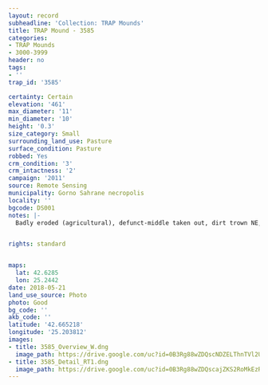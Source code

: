 ```yaml
---
layout: record
subheadline: 'Collection: TRAP Mounds'
title: TRAP Mound - 3585
categories:
- TRAP Mounds
- 3000-3999
header: no
tags:
- ''
trap_id: '3585'

certainty: Certain
elevation: '461'
max_diameter: '11'
min_diameter: '10'
height: '0.3'
size_category: Small
surrounding_land_use: Pasture
surface_condition: Pasture
robbed: Yes
crm_condition: '3'
crm_intactness: '2'
campaign: '2011'
source: Remote Sensing
municipality: Gorno Sahrane necropolis
locality: ''
bgcode: DS001
notes: |-
  Badly eroded (agricultural), defunct-middle taken out, dirt trown NE, robbers' trench shallow, stony surface, group of very large stones.


rights: standard


maps:
  lat: 42.6285
  lon: 25.2442
date: 2018-05-21
land_use_source: Photo
photo: Good
bg_code: ''
akb_code: ''
latitude: '42.665218'
longitude: '25.203812'
images:
- title: 3585_Overview_W.dng
  image_path: https://drive.google.com/uc?id=0B3Rg88wZDQscNDZELThnTVl2UFk
- title: 3585_Detail_RT1.dng
  image_path: https://drive.google.com/uc?id=0B3Rg88wZDQscajZKS2RoMkEzRjA
---
```

